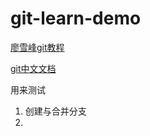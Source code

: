 # git-learn-demo
[廖雪峰git教程](https://www.liaoxuefeng.com/wiki/896043488029600/896954848507552)

[git中文文档](https://git-scm.com/book/zh/v2/Git-%E5%88%86%E6%94%AF-%E5%88%86%E6%94%AF%E7%9A%84%E6%96%B0%E5%BB%BA%E4%B8%8E%E5%90%88%E5%B9%B6)

用来测试
1. 创建与合并分支
2.
